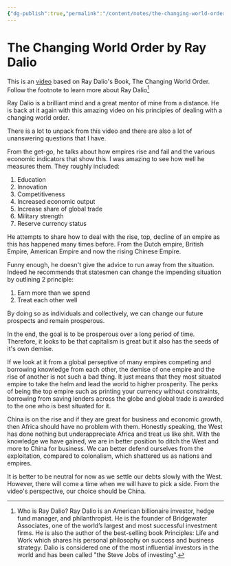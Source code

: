 ```yaml
---
{"dg-publish":true,"permalink":"/content/notes/the-changing-world-order/","noteIcon":""}
---
```


# The Changing World Order by Ray Dalio

This is an [video](https://www.youtube.com/watch?v=xguam0TKMw8) based on Ray Dalio's Book, The Changing World Order. Follow the footnote to learn more about Ray Dalio[^ray]

[^ray]: Who is Ray Dalio? Ray Dalio is an American billionaire investor, hedge fund manager, and philanthropist. He is the founder of Bridgewater Associates, one of the world’s largest and most successful investment firms. He is also the author of the best-selling book Principles: Life and Work which shares his personal philosophy on success and business strategy. Dalio is considered one of the most influential investors in the world and has been called "the Steve Jobs of investing".

Ray Dalio is a brilliant mind and a great mentor of mine from a distance. He is back at it again with this amazing video on his principles of dealing with a changing world order.

There is a lot to unpack from this video and there are also a lot of unanswering questions that I have.

From the get-go, he talks about how empires rise and fail and the various economic indicators that show this. I was amazing to see how well he measures them. They roughly included:
1. Education
2. Innovation
3. Competitiveness
4. Increased economic output
5. Increase share of global trade
6. Military strength
7. Reserve currency status

He attempts to share how to deal with the rise, top, decline of an empire as this has happened many times before. From the Dutch empire, British Empire, American Empire and now the rising Chinese Empire.

Funny enough, he doesn't give the advice to run away from the situation. Indeed he recommends that statesmen can change the impending situation by outlining 2 principle:
1. Earn more than we spend
2. Treat each other well

By doing so as individuals and collectively, we can change our future prospects and remain prosperous.

In the end, the goal is to be prosperous over a long period of time. Therefore, it looks to be that capitalism is great but it also has the seeds of it's own demise. 

If we look at it from a global perseptive of many empires competing and borrowing knowledge from each other, the demise of one empire and the rise of another is not such a bad thing. It just means that they most situated empire to take the helm and lead the world to higher prosperity. The perks of being the top empire such as printing your currency without constraints, borrowing from saving lenders across the globe and global trade is awarded to the one who is best situated for it.

China is on the rise and if they are great for business and economic growth, then Africa should have no problem with them. Honestly speaking, the West has done nothing but underappreciate Africa and treat us like shit. With the knowledge we have gained, we are in better position to ditch the West and more to China for business. We can better defend ourselves from the exploitation, compared to colonalism, which shattered us as nations and empires.

It is better to be neutral for now as we settle our debts slowly with the West. However, there will come a time when we will have to pick a side. From the video's perspective, our choice should be China.


